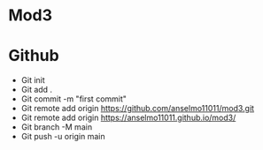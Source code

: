 # Mod3

# Github
- Git init
- Git add .
- Git commit -m "first commit"
- Git remote add origin https://github.com/anselmo11011/mod3.git
- Git remote add origin https://anselmo11011.github.io/mod3/
- Git branch -M main
- Git push -u origin main

